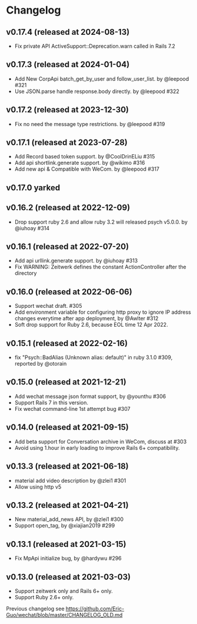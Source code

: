 # Changelog

## v0.17.4 (released at 2024-08-13)

* Fix private API ActiveSupport::Deprecation.warn called in Rails 7.2

## v0.17.3 (released at 2024-01-04)

* Add New CorpApi batch_get_by_user and follow_user_list. by @leepood #321
* Use JSON.parse handle response.body directly. by @leepood #322

## v0.17.2 (released at 2023-12-30)

* Fix no need the message type restrictions. by @leepood #319

## v0.17.1 (released at 2023-07-28)

* Add Record based token support. by @CoolDrinELiu #315
* Add api shortlink.generate support. by @wikimo #316
* Add new api & Compatible with WeCom. by @leepood #317

## v0.17.0 yarked

## v0.16.2 (released at 2022-12-09)

* Drop support ruby 2.6 and allow ruby 3.2 will released psych v5.0.0. by @iuhoay #314

## v0.16.1 (released at 2022-07-20)

* Add api urllink.generate support. by @iuhoay #313
* Fix WARNING: Zeitwerk defines the constant ActionController after the directory

## v0.16.0 (released at 2022-06-06)

* Support wechat draft. #305
* Add environment variable for configuring http proxy to ignore IP address changes everytime after app deployment, by @Awlter #312
* Soft drop support for Ruby 2.6, because EOL time 12 Apr 2022.

## v0.15.1 (released at 2022-02-16)

* fix "Psych::BadAlias (Unknown alias: default)" in ruby 3.1.0 #309, reported by @otorain

## v0.15.0 (released at 2021-12-21)

* Add wechat message json format support, by @younthu #306
* Support Rails 7 in this version.
* Fix wechat command-line 1st attempt bug #307

## v0.14.0 (released at 2021-09-15)

* Add beta support for Conversation archive in WeCom, discuss at #303
* Avoid using 1.hour in early loading to improve Rails 6+ compatibility.

## v0.13.3 (released at 2021-06-18)

* material add video description by @zlei1 #301
* Allow using http v5

## v0.13.2 (released at 2021-04-21)

* New material_add_news API, by @zlei1 #300
* Support open_tag, by @xiajian2019 #299

## v0.13.1 (released at 2021-03-15)

* Fix MpApi initialize bug, by @hardywu #296

## v0.13.0 (released at 2021-03-03)

* Support zeitwerk only and Rails 6+ only.
* Support Ruby 2.6+ only.

Previous changelog see https://github.com/Eric-Guo/wechat/blob/master/CHANGELOG_OLD.md
